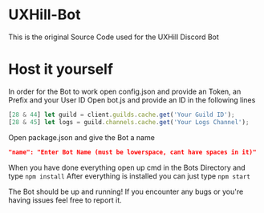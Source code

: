 # UXHill-Bot
This is the original Source Code used for the UXHill Discord Bot

# Host it yourself
In order for the Bot to work open config.json and provide an Token, an Prefix and your User ID
Open bot.js and provide an ID in the following lines
```js
[28 & 44] let guild = client.guilds.cache.get('Your Guild ID');
[28 & 45] let logs = guild.channels.cache.get('Your Logs Channel');
```
Open package.json and give the Bot a name
```json
"name": "Enter Bot Name (must be lowerspace, cant have spaces in it)"
```

When you have done everything open up cmd in the Bots Directory and type `npm install`
After everything is installed you can just type `npm start`

The Bot should be up and running!
If you encounter any bugs or you're having issues feel free to report it.

